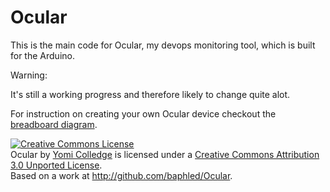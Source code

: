 Ocular
======

This is the main code for Ocular, my devops monitoring tool, which is built for the Arduino.

Warning:

It's still a working progress and therefore likely to change quite alot.

For instruction on creating your own Ocular device checkout the [breadboard diagram](http://raw.github.com/baphled/Ocular/master/breadboard.png).

<a rel="license" href="http://creativecommons.org/licenses/by/3.0/deed.en_US"><img alt="Creative Commons License" style="border-width:0" src="http://i.creativecommons.org/l/by/3.0/88x31.png" /></a><br /><span xmlns:dct="http://purl.org/dc/terms/" property="dct:title">Ocular</span> by <a xmlns:cc="http://creativecommons.org/ns#" href="http://github.com/baphled/Ocular" property="cc:attributionName" rel="cc:attributionURL">Yomi Colledge</a> is licensed under a <a rel="license" href="http://creativecommons.org/licenses/by/3.0/deed.en_US">Creative Commons Attribution 3.0 Unported License</a>.<br />Based on a work at <a xmlns:dct="http://purl.org/dc/terms/" href="http://github.com/baphled/Ocular" rel="dct:source">http://github.com/baphled/Ocular</a>.
